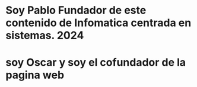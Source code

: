 # Soy Pablo Fundador de este contenido de Infomatica centrada en sistemas. 2024
# soy Oscar y soy el cofundador de la pagina web 